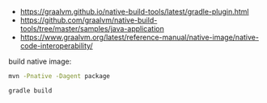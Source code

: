 

- https://graalvm.github.io/native-build-tools/latest/gradle-plugin.html
- https://github.com/graalvm/native-build-tools/tree/master/samples/java-application
- https://www.graalvm.org/latest/reference-manual/native-image/native-code-interoperability/

build native image:

```bash
mvn -Pnative -Dagent package

gradle build
```